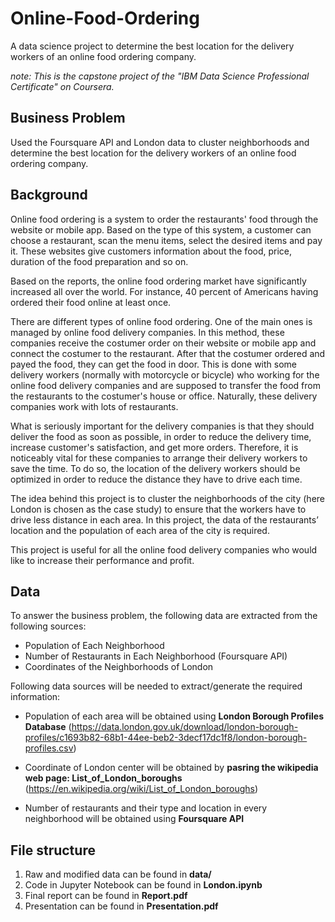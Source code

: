 # Online-Food-Ordering
A data science project to determine the best location for the delivery workers of an online food ordering company.

*note: This is the capstone project of the "IBM Data Science Professional Certificate" on Coursera.*

## Business Problem
Used the Foursquare API and London data to cluster neighborhoods and determine the best location for the delivery workers of an online food ordering company.

## Background
Online food ordering is a system to order the restaurants' food through the website or mobile app. Based on the type of this system, a customer can choose a restaurant, scan the menu items, select the desired items and pay it. These websites give customers information about the food, price, duration of the food preparation and so on.

Based on the reports, the online food ordering market have significantly increased all over the world. For instance, 40 percent of Americans having ordered their food online at least once.

There are different types of online food ordering. One of the main ones is managed by online food delivery companies. In this method, these companies receive the costumer order on their website or mobile app and connect the costumer to the restaurant. After that the costumer ordered and payed the food, they can get the food in door. This is done with some delivery workers (normally with motorcycle or bicycle) who working for the online food delivery companies and are supposed to transfer the food from the restaurants to the costumer's house or office. Naturally, these delivery companies work with lots of restaurants.

What is seriously important for the delivery companies is that they should deliver the food as soon as possible, in order to reduce the delivery time, increase customer's satisfaction, and get more orders. Therefore, it is noticeably vital for these companies to arrange their delivery workers to save the time. To do so, the location of the delivery workers should be optimized in order to reduce the distance they have to drive each time.

The idea behind this project is to cluster the neighborhoods of the city (here London is chosen as the case study) to ensure that the workers have to drive less distance in each area. In this project, the data of the restaurants’ location and the population of each area of the city is required.

This project is useful for all the online food delivery companies who would like to increase their performance and profit.

## Data
To answer the business problem, the following data are extracted from the following sources:
* Population of Each Neighborhood
* Number of Restaurants in Each Neighborhood (Foursquare API)
* Coordinates of the Neighborhoods of London

Following data sources will be needed to extract/generate the required information:

* Population of each area will be obtained using **London Borough Profiles Database** (https://data.london.gov.uk/download/london-borough-profiles/c1693b82-68b1-44ee-beb2-3decf17dc1f8/london-borough-profiles.csv)

* Coordinate of London center will be obtained by **pasring the wikipedia web page: List_of_London_boroughs** (https://en.wikipedia.org/wiki/List_of_London_boroughs)

* Number of restaurants and their type and location in every neighborhood will be obtained using **Foursquare API**


## File structure
1. Raw and modified data can be found in __data/__
2. Code in Jupyter Notebook can be found in __London.ipynb__
3. Final report can be found in __Report.pdf__
4. Presentation can be found in __Presentation.pdf__

